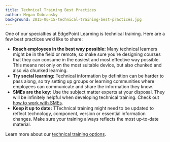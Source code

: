 ```yaml
---
title: Technical Training Best Practices
author: Megan Dobransky
background: 2015-06-15-technical-training-best-practices.jpg
---
```

One of our specialties at EdgePoint Learning is technical training. Here are a few best practices we’d like to share:

* **Reach employees in the best way possible:** Many technical learners might be in the field or remote, so make sure you're designing courses that they can consume in the easiest and most effective way possible. This means not only on the most suitable device, but also chunked and also via chunked learning. 
* **Try social learning:** Technical information by definition can be harder to pass along, so try setting up groups or learning communities where employees can communicate and share the information they know. 
* **SMEs are the key:** Use the subject matter experts at your disposal. They will be infinitely helpful when developing technical training. Check out
[how to work with SMEs](http://edgepointlearning.com/blog/2014/4/3/how-to-work-with-subject-matter-experts).
* **Keep it up to date:** TTechnical training might need to be updated to reflect technology, component, version or essential information changes. Make sure your training always reflects the most up‐to-date material.

Learn more about our [technical training options](http://edgepointlearning.com/contact-us/).
